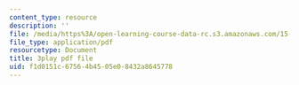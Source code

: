 ```yaml
---
content_type: resource
description: ''
file: /media/https%3A/open-learning-course-data-rc.s3.amazonaws.com/15-071-the-analytics-edge-spring-2017/f1d0151c67564b4505e08432a8645778_fsF79kN9G28.pdf
file_type: application/pdf
resourcetype: Document
title: 3play pdf file
uid: f1d0151c-6756-4b45-05e0-8432a8645778
---
```

